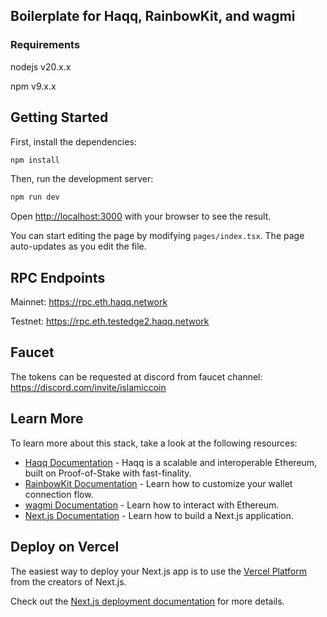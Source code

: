 ## Boilerplate for Haqq, RainbowKit, and wagmi

### Requirements
nodejs v20.x.x

npm v9.x.x

## Getting Started

First, install the dependencies:

```bash
npm install
```

Then, run the development server:

```bash
npm run dev
```

Open [http://localhost:3000](http://localhost:3000) with your browser to see the result.

You can start editing the page by modifying `pages/index.tsx`. The page auto-updates as you edit the file.

## RPC Endpoints

Mainnet: https://rpc.eth.haqq.network

Testnet: https://rpc.eth.testedge2.haqq.network

## Faucet
The tokens can be requested at discord from faucet channel: https://discord.com/invite/islamiccoin

## Learn More

To learn more about this stack, take a look at the following resources:

- [Haqq Documentation](https://docs.haqq.network) - Haqq is a scalable and interoperable Ethereum, built on Proof-of-Stake with fast-finality.
- [RainbowKit Documentation](https://rainbowkit.com) - Learn how to customize your wallet connection flow.
- [wagmi Documentation](https://wagmi.sh) - Learn how to interact with Ethereum.
- [Next.js Documentation](https://nextjs.org/docs) - Learn how to build a Next.js application.

## Deploy on Vercel

The easiest way to deploy your Next.js app is to use the [Vercel Platform](https://vercel.com/new?utm_medium=default-template&filter=next.js&utm_source=create-next-app&utm_campaign=create-next-app-readme) from the creators of Next.js.

Check out the [Next.js deployment documentation](https://nextjs.org/docs/deployment) for more details.
